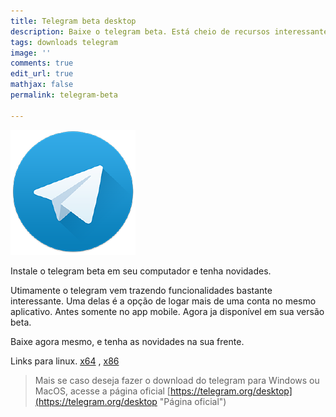```yaml
---
title: Telegram beta desktop
description: Baixe o telegram beta. Está cheio de recursos interessantes.
tags: downloads telegram
image: ''
comments: true
edit_url: true
mathjax: false
permalink: telegram-beta

---
```

![](/uploads/6113871.png)

Instale o telegram beta em seu computador e tenha novidades.

Utimamente o telegram vem trazendo funcionalidades bastante interessante. Uma delas é a opção de logar mais de uma conta no mesmo aplicativo. Antes somente no app mobile. Agora ja disponível em sua versão beta.

Baixe agora mesmo, e tenha as novidades na sua frente.

Links para linux. [x64](https://telegram.org/dl/desktop/linux?beta=1) , [x86](https://telegram.org/dl/desktop/linux32?beta=1)

> Mais se caso deseja fazer o download do telegram para Windows ou MacOS, acesse a página oficial [https://telegram.org/desktop](https://telegram.org/desktop "Página oficial")